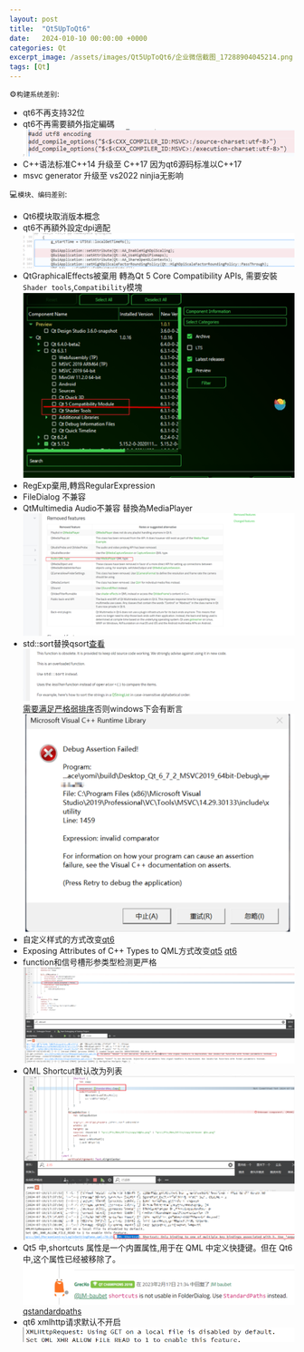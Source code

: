```yaml
---
layout: post
title:  "Qt5UpToQt6"
date:   2024-010-10 00:00:00 +0000
categories: Qt
excerpt_image: /assets/images/Qt5UpToQt6/企业微信截图_17288904045214.png
tags: [Qt]
---
```


⚙️️`构建系统差别`:
- qt6不再支持32位
- qt6不再需要額外指定編碼
![alt text](/assets/images/Qt5UpToQt6/image-1.png)
- C++语法标准C++14 升级至 C++17 因为qt6源码标准以C++17
- msvc generator 升级至 vs2022 ninjia无影响

💻`模块、编码差别`:
- Qt6模块取消版本概念
- qt6不再額外設定dpi適配
![alt text](/assets/images/Qt5UpToQt6/image-2.png)
- QtGraphicalEffects被棄用 轉為Qt 5 Core Compatibility APIs, 需要安裝`Shader tools`,`Compatibility`模塊
![alt text](/assets/images/Qt5UpToQt6/image.png)
- RegExp棄用,轉爲RegularExpression
- FileDialog 不兼容
- QtMultimedia Audio不兼容 替換為MediaPlayer
![alt text](/assets/images/Qt5UpToQt6/image-3.png)
- std::sort替换qsort[查看](https://doc.qt.io/qt-5/qtalgorithms-obsolete.html#qSort-1)
![alt text](/assets/images/Qt5UpToQt6/image-6.png)
[需要满足严格弱排序](https://blog.csdn.net/albertsh/article/details/119523587)否则windows下会有断言
![alt text](/assets/images/Qt5UpToQt6/image-7.png)
- 自定义样式的方式改变[qt6](https://doc.qt.io/qt-6/qtquickcontrols-customize.html#customization-reference)
- Exposing Attributes of C++ Types to QML方式改变[qt5](https://doc.qt.io/qt-5/qtqml-cppintegration-exposecppattributes.html) [qt6](https://doc.qt.io/qt-6.5/qtqml-cppintegration-definetypes.html)
- function和信号槽形参类型检测更严格
![alt text](/assets/images/Qt5UpToQt6/image-8.png)
- QML Shortcut默认改为列表
![alt text](/assets/images/Qt5UpToQt6/image-15.png)
-  Qt5 中,shortcuts 属性是一个内置属性,用于在 QML 中定义快捷键。但在 Qt6 中,这个属性已经被移除了。
![alt text](/assets/images/Qt5UpToQt6/image-16.png)[qstandardpaths](https://doc.qt.io/qt-6/qstandardpaths.html)
- qt6 xmlhttp请求默认不开启
![alt text](/assets/images/Qt5UpToQt6/image-17.png)